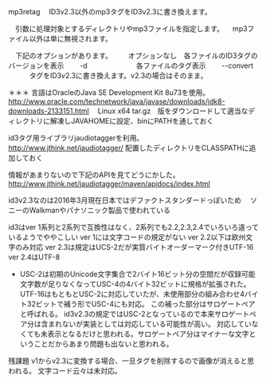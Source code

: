 mp3retag
　ID3v2.3以外のmp3タグをID3v2.3に書き換えます。

　引数に処理対象とするディレクトリやmp3ファイルを指定します。
　mp3ファイル以外は単に無視されます。

　下記のオプションがあります。
　　オプションなし　各ファイルのID3タグのバージョンを表示
　　-d　　　　　　　各ファイルのタグ表示
　　--convert 　　　タグをID3v2.3に書き換えます。v2.3の場合はそのまま。




＊＊＊
言語はOracleのJava SE Development Kit 8u73を使用。
http://www.oracle.com/technetwork/java/javase/downloads/jdk8-downloads-2133151.html
　Linux x64 tar.gz　版をダウンロードして適当なディレクトリに解凍しJAVAHOMEに設定、binにPATHを通しておく

id3タグ用ライブラリjaudiotaggerを利用。
http://www.jthink.net/jaudiotagger/
配置したディレクトリをCLASSPATHに追加しておく

情報があまりないので下記のAPIを見てどうにかした。
http://www.jthink.net/jaudiotagger/maven/apidocs/index.html


id3v2.3なのは2016年3月現在日本ではデファクトスタンダードっぽいため
　ソニーのWalkmanやパナソニック製品で使われている

id3はver 1系列と2系列で互換性はなく、2系列でも2.2,2.3,2.4でいろいろ違っているようでややこしい
ver 1には文字コードの規定がない
ver 2.2以下は欧州文字のみ対応
ver 2.3は規定はUCS-2だが実質バイトオーダーマーク付きUTF-16
ver 2.4はUTF-8
* USC-2は初期のUnicode文字集合で2バイト16ビット分の空間だが収録可能文字数が足りなくなってUSC-4の4バイト32ビットに規格が拡張された。
  UTF-16はもともとUSC-2に対応していたが、未使用部分の組み合わせ4バイト32ビットで補う形でUSC-4にも対応。
  この補った部分はサロゲートペアと呼ばれる。
  id3v2.3の規定ではUSC-2となっているので本来サロゲートペア分は含まれないが実装としては対応している可能性が高い。
  対応していなくても未表示となるだけと思われる。サロゲートペア分はマイナーな文字ということだからあまり問題も出ないと思われる。


残課題
v1からv2.3に変換する場合、一旦タグを削除するので画像が消えると思われる。
文字コード云々は未対応。

